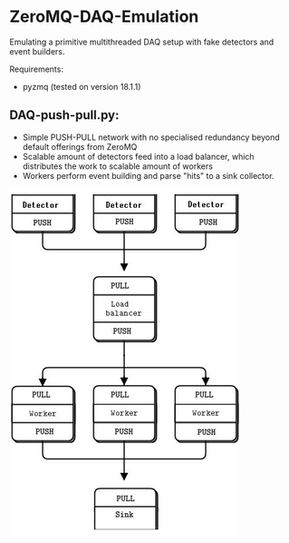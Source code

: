 # ZeroMQ-DAQ-Emulation
Emulating a primitive multithreaded DAQ setup with fake detectors and event builders.

Requirements:
- pyzmq (tested on version 18.1.1)

## DAQ-push-pull.py:
- Simple PUSH-PULL network with no specialised redundancy beyond default offerings from ZeroMQ
- Scalable amount of detectors feed into a load balancer, which distributes the work to scalable amount of workers
- Workers perform event building and parse "hits" to a sink collector.

![PUSH-PULL schematic](graphics/DAQ-push-pull.jpg)
